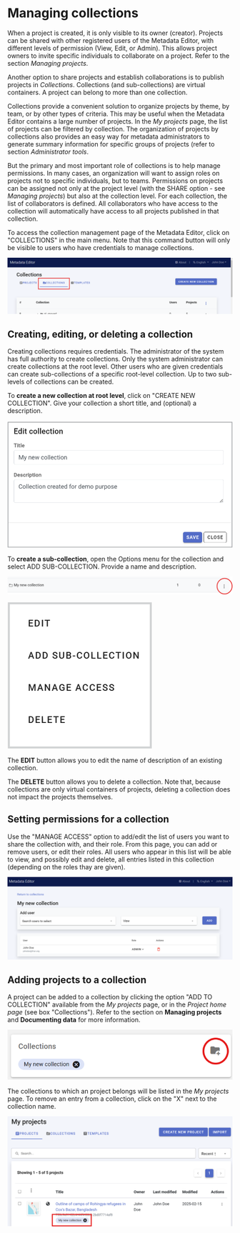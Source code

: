# Managing collections

When a project is created, it is only visible to its owner (creator). Projects can be shared with other registered users of the Metadata Editor, with different levels of permission (View, Edit, or Admin). This allows project owners to invite specific individuals to collaborate on a project. Refer to the section *Managing projects*.

Another option to share projects and establish collaborations is to publish projects in *Collections*. Collections (and sub-collections) are virtual containers. A project can belong to more than one collection. 

Collections provide a convenient solution to organize projects by theme, by team, or by other types of criteria. This may be useful when the Metadata Editor contains a large number of projects. In the *My projects* page, the list of projects can be filtered by collection. The organization of projects by collections also provides an easy way for metadata administrators to generate summary information for specific groups of projects (refer to section *Administrator tools*.

But the primary and most important role of collections is to help manage permissions. In many cases, an organization will want to assign roles on projects not to specific individuals, but to teams. Permissions on projects can be assigned not only at the project level (with the SHARE option - see *Managing projects*) but also at the collection level. For each collection, the list of collaborators is defined. All collaborators who have access to the collection will automatically have access to all projects published in that collection.

To access the collection management page of the Metadata Editor, click on "COLLECTIONS" in the main menu. Note that this command button will only be visible to users who have credentials to manage collections. 

![image](img/ME_UG_v1-0-0_managing_collections_home.png)


## Creating, editing, or deleting a collection

Creating collections requires credentials. The administrator of the system has full authority to create collections. Only the system administrator can create collections at the root level. Other users who are given credentials can create sub-collections of a specific root-level collection. Up to two sub-levels of collections can be created. 

To **create a new collection at root level**, click on "CREATE NEW COLLECTION". Give your collection a short title, and (optional) a description.

![image](img/ME_UG_v1-0-0_managing_collections_edit_popup.png)

To **create a sub-collection**, open the Options menu for the collection and select ADD SUB-COLLECTION. Provide a name and description.

![image](img/ME_UG_v1-0-0_managing_collections_subcollection_dots.png)

![image](img/ME_UG_v1-0-0_managing_collections_subcollection_menu.png)

The **EDIT** button allows you to edit the name of description of an existing collection.

The **DELETE** button allows you to delete a collection. Note that, because collections are only virtual containers of projects, deleting a collection does not impact the projects themselves.


## Setting permissions for a collection

Use the "MANAGE ACCESS" option to add/edit the list of users you want to share the collection with, and their role. From this page, you can add or remove users, or edit their roles. All users who appear in this list will be able to view, and possibly edit and delete, all entries listed in this collection (depending on the roles thay are given).

![image](img/ME_UG_v1-0-0_managing_collections_permissions.png)


## Adding projects to a collection

A project can be added to a collection by clicking the option "ADD TO COLLECTION" available from the *My projects* page, or in the *Project home page* (see box "Collections"). Refer to the section on **Managing projects** and **Documenting data** for more information.

![image](img/ME_UG_v1-0-0_managing_collections_add_to_collection_project_homepage.png)

The collections to which an project belongs will be listed in the *My projects* page. To remove an entry from a collection, click on the "X" next to the collection name.

![image](img/ME_UG_v1-0-0_managing_collections_collection_in_MyProjects.png)
